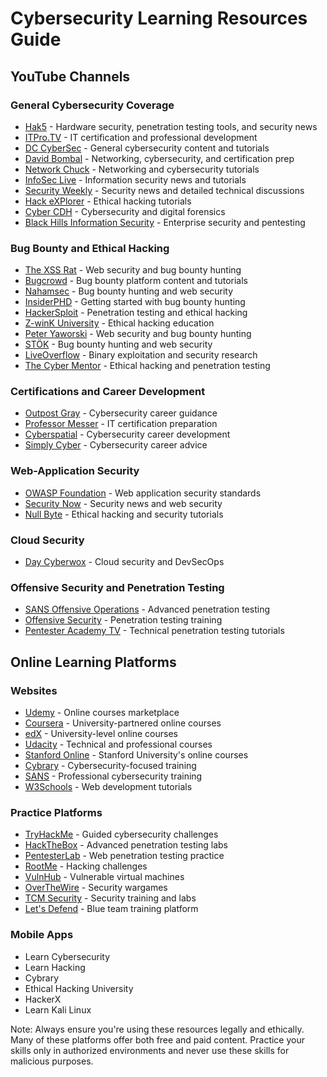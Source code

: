 # Cybersecurity Learning Resources Guide

## YouTube Channels

### General Cybersecurity Coverage
- [Hak5](https://youtube.com/c/hak5) - Hardware security, penetration testing tools, and security news
- [ITPro.TV](https://youtube.com/c/itprotv) - IT certification and professional development
- [DC CyberSec](https://youtube.com/c/dccybersec) - General cybersecurity content and tutorials
- [David Bombal](https://youtube.com/c/davidbombal) - Networking, cybersecurity, and certification prep
- [Network Chuck](https://youtube.com/c/networkchuck) - Networking and cybersecurity tutorials
- [InfoSec Live](https://youtube.com/c/infoseclive) - Information security news and tutorials
- [Security Weekly](https://youtube.com/securityweekly) - Security news and detailed technical discussions
- [Hack eXPlorer](https://youtube.com/c/hackexplorer) - Ethical hacking tutorials
- [Cyber CDH](https://youtube.com/c/cybercdh) - Cybersecurity and digital forensics
- [Black Hills Information Security](https://youtube.com/c/BlackHillsInformationSecurity) - Enterprise security and pentesting

### Bug Bounty and Ethical Hacking
- [The XSS Rat](https://youtube.com/c/TheXSSrat) - Web security and bug bounty hunting
- [Bugcrowd](https://youtube.com/c/Bugcrowd) - Bug bounty platform content and tutorials
- [Nahamsec](https://youtube.com/c/nahamsec) - Bug bounty hunting and web security
- [InsiderPHD](https://youtube.com/c/InsiderPhD) - Getting started with bug bounty hunting
- [HackerSploit](https://youtube.com/c/HackerSploit) - Penetration testing and ethical hacking
- [Z-winK University](https://youtube.com/c/zwinkuniversity) - Ethical hacking education
- [Peter Yaworski](https://youtube.com/c/yaworsk1) - Web security and bug bounty hunting
- [STÖK](https://youtube.com/c/STOKfredrik) - Bug bounty hunting and web security
- [LiveOverflow](https://youtube.com/c/LiveOverflow) - Binary exploitation and security research
- [The Cyber Mentor](https://youtube.com/c/TheCyberMentor) - Ethical hacking and penetration testing

### Certifications and Career Development
- [Outpost Gray](https://youtube.com/c/OutpostGray) - Cybersecurity career guidance
- [Professor Messer](https://youtube.com/c/professormesser) - IT certification preparation
- [Cyberspatial](https://youtube.com/c/Cyberspatial) - Cybersecurity career development
- [Simply Cyber](https://youtube.com/c/SimplyCyber) - Cybersecurity career advice

### Web-Application Security
- [OWASP Foundation](https://youtube.com/c/OWASP) - Web application security standards
- [Security Now](https://youtube.com/securitynow) - Security news and web security
- [Null Byte](https://youtube.com/c/nullbyte) - Ethical hacking and security tutorials

### Cloud Security
- [Day Cyberwox](https://youtube.com/c/DayCyberwox) - Cloud security and DevSecOps

### Offensive Security and Penetration Testing
- [SANS Offensive Operations](https://youtube.com/c/SANSOffensiveOperations) - Advanced penetration testing
- [Offensive Security](https://youtube.com/c/OffensiveSecurity) - Penetration testing training
- [Pentester Academy TV](https://youtube.com/c/PentesterAcademyTV) - Technical penetration testing tutorials

## Online Learning Platforms

### Websites
- [Udemy](https://www.udemy.com) - Online courses marketplace
- [Coursera](https://www.coursera.org) - University-partnered online courses
- [edX](https://www.edx.org) - University-level online courses
- [Udacity](https://www.udacity.com) - Technical and professional courses
- [Stanford Online](https://online.stanford.edu) - Stanford University's online courses
- [Cybrary](https://www.cybrary.it) - Cybersecurity-focused training
- [SANS](https://www.sans.org) - Professional cybersecurity training
- [W3Schools](https://www.w3schools.com) - Web development tutorials

### Practice Platforms
- [TryHackMe](https://tryhackme.com) - Guided cybersecurity challenges
- [HackTheBox](https://www.hackthebox.eu) - Advanced penetration testing labs
- [PentesterLab](https://pentesterlab.com) - Web penetration testing practice
- [RootMe](https://www.root-me.org) - Hacking challenges
- [VulnHub](https://www.vulnhub.com) - Vulnerable virtual machines
- [OverTheWire](https://overthewire.org) - Security wargames
- [TCM Security](https://tcm-sec.com) - Security training and labs
- [Let's Defend](https://letsdefend.io) - Blue team training platform

### Mobile Apps
- Learn Cybersecurity
- Learn Hacking
- Cybrary
- Ethical Hacking University
- HackerX
- Learn Kali Linux

Note: Always ensure you're using these resources legally and ethically. Many of these platforms offer both free and paid content. Practice your skills only in authorized environments and never use these skills for malicious purposes.
